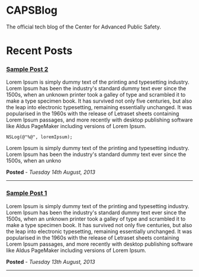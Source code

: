 CAPSBlog
========

The official tech blog of the Center for Advanced Public Safety.


Recent Posts
========

### [Sample Post 2](https://github.com/uacaps/Blog/tree/master/Posts/2013_08_14)

Lorem Ipsum is simply dummy text of the printing and typesetting industry. Lorem Ipsum has been the industry's standard dummy text ever since the 1500s, when an unknown printer took a galley of type and scrambled it to make a type specimen book. It has survived not only five centuries, but also the leap into electronic typesetting, remaining essentially unchanged. It was popularised in the 1960s with the release of Letraset sheets containing Lorem Ipsum passages, and more recently with desktop publishing software like Aldus PageMaker including versions of Lorem Ipsum.

```objc
NSLog(@"%@", loremIpsum);
```

Lorem Ipsum is simply dummy text of the printing and typesetting industry. Lorem Ipsum has been the industry's standard dummy text ever since the 1500s, when an unkno

**Posted** - *Tuesday 14th August, 2013*

--------------------

### [Sample Post 1](https://github.com/uacaps/Blog/tree/master/Posts/2013_08_13)

Lorem Ipsum is simply dummy text of the printing and typesetting industry. Lorem Ipsum has been the industry's standard dummy text ever since the 1500s, when an unknown printer took a galley of type and scrambled it to make a type specimen book. It has survived not only five centuries, but also the leap into electronic typesetting, remaining essentially unchanged. It was popularised in the 1960s with the release of Letraset sheets containing Lorem Ipsum passages, and more recently with desktop publishing software like Aldus PageMaker including versions of Lorem Ipsum.

**Posted** - *Tuesday 13th August, 2013*

--------------------
